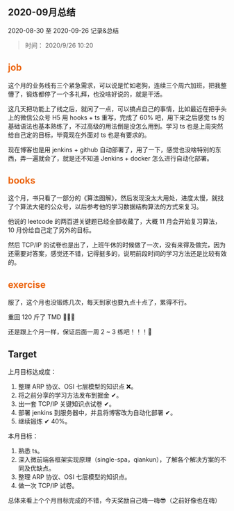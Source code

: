 ## 2020-09月总结

2020-08-30 至 2020-09-26 记录&总结
 
> 时间： 2020/9/26 10:20

## <span class="important-font">job</span>

这个月的业务线有三个紧急需求，可以说是忙如老狗，连续三个周六加班，把我整懵了，锻炼都停了一个多礼拜，也没啥好说的，就是干活。

这几天把功能上了线之后，就闲了一点，可以搞点自己的事情，比如最近在把手头上的微信公众号 H5 用 hooks + ts 重写，完成了 60% 吧，用下来之后感觉 ts 的基础语法也基本熟练了，不过高级的用法倒是没怎么用到。学习 ts 也是上周突然给自己定的目标，毕竟现在外面对 ts 也是有要求的。

现在博客也是用 jenkins + github 自动部署了，用了一下，感觉也没啥特别的东西，弄一遍就会了，就是还不知道 Jenkins + docker 怎么进行自动化部署。

## <span class="important-font">books</span>

这个月，书只看了一部分的《算法图解》，然后发现没太大用处，进度太慢，就找了个算法大佬的公众号，以后参考他的学习数据结构算法的方式来复习。

他说的 leetcode 的两百道关键题已经全部收藏了，大概 11 月会开始复习算法，10 月份给自己定了另外的目标。

然后 TCP/IP 的试卷也是出了，上班午休的时候做了一次，没有来得及做完，因为还需要对答案，感觉还不错，记得挺多的，说明前段时间的学习方法还是比较有效的。

## <span class="important-font">exercise</span>

服了，这个月也没锻炼几次，每天到家也要九点十点了，累得不行。

重回 120 斤了 TMD 🤬🤬🤬

还是跟上个月一样，保证后面一周 2 ~ 3 练吧！！！🤬

## Target

上月目标达成度：
1. 整理 ARP 协议、OSI 七层模型的知识点 ❌。
2. 将之前分享的学习方法发布到掘金 ✔。
3. 出一套 TCP/IP 关键知识点试卷 ✔。
4. 部署 jenkins 到服务器中，并且将博客改为自动化部署 ✔。
5. 继续锻炼 ✔ 40%。

本月目标：
1. 熟悉 ts。
2. 深入微前端各框架实现原理（single-spa，qiankun），了解各个解决方案的不同及优缺点。
3. 整理 ARP 协议、OSI 七层模型的知识点。
4. 做一次 TCP/IP 试卷。



总体来看上个个月目标完成的不错，今天奖励自己嗨一嗨😎（之前好像也在嗨）

<style>
.important-font {
    color:#ec6611;
    font-weight:bold;
}
</style>